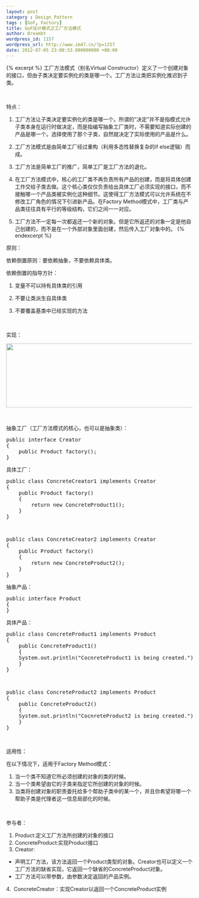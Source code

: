 ```yaml
---
layout: post
category : Design_Pattern
tags : [GoF, Factory]
title: GoF设计模式之工厂方法模式
author: Dreambt
wordpress_id: 1157
wordpress_url: http://www.im47.cn/?p=1157
date: 2012-07-05 23:08:53.000000000 +08:00
---
```

{% excerpt %}
工厂方法模式（别名Virtual Constructor）定义了一个创建对象的接口，但由子类决定要实例化的类是哪一个。工厂方法让类把实例化推迟到子类。

&nbsp;

特点：

1. 工厂方法让子类决定要实例化的类是哪一个。所谓的“决定”并不是指模式允许子类本身在运行时做决定，而是指编写抽象工厂类时，不需要知道实际创建的产品是哪一个。选择使用了那个子类，自然就决定了实际使用的产品是什么。

2. 工厂方法模式是由简单工厂经过重构（利用多态性替换复杂的if else逻辑）而成。

3. 工厂方法是简单工厂的推广，简单工厂是工厂方法的退化。

4. 在工厂方法模式中，核心的工厂类不再负责所有产品的创建，而是将具体创建工作交给子类去做。这个核心类仅仅负责给出具体工厂必须实现的接口，而不接触哪一个产品类被实例化这种细节。这使得工厂方法模式可以允许系统在不修改工厂角色的情况下引进新产品。在Factory Method模式中，工厂类与产品类往往具有平行的等级结构，它们之间一一对应。

5. 工厂方法不一定每一次都返还一个新的对象。但是它所返还的对象一定是他自己创建的，而不是在一个外部对象里面创建，然后传入工厂对象中的。
{% endexcerpt %}
&nbsp;

原则：

依赖倒置原则：要依赖抽象，不要依赖具体类。

依赖倒置的指导方针：

1. 变量不可以持有具体类的引用

2. 不要让类派生自具体类

3. 不要覆盖基类中已经实现的方法

&nbsp;

实现：

<img class="aligncenter size-full wp-image-1158" title="1" src="http://www.im47.cn/wp-content/uploads/2012/07/11.jpg" alt="" width="582" height="173" />

&nbsp;

抽象工厂（工厂方法模式的核心，也可以是抽象类）：
<div>
<pre>public interface Creator
{
    public Product factory();
}</pre>
</div>
具体工厂：
<div>
<pre>public class ConcreteCreator1 implements Creator
{
    public Product factory()
    {
        return new ConcreteProduct1();
    }
}</pre>
</div>
&nbsp;
<div>
<pre>public class ConcreteCreator2 implements Creator
{
    public Product factory()
    {
        return new ConcreteProduct2();
    }
}</pre>
</div>
抽象产品：
<div>
<pre>public interface Product
{
}</pre>
</div>
具体产品：
<div>
<pre>public class ConcreteProduct1 implements Product
{
    public ConcreteProduct1()
    {
	System.out.println("CocnreteProduct1 is being created.");
    }
}</pre>
</div>
&nbsp;
<div>
<pre>public class ConcreteProduct2 implements Product
{
    public ConcreteProduct2()
    {
	System.out.println("CocnreteProduct2 is being created.");
    }
}</pre>
</div>
&nbsp;

适用性：

在以下情况下，适用于Factory Method模式：
<ol>
	<li>当一个类不知道它所必须创建的对象的类的时候。</li>
	<li>当一个类希望由它的子类来指定它所创建的对象的时候。</li>
	<li>当类将创建对象的职责委托给多个帮助子类中的某一个，并且你希望将哪一个帮助子类是代理者这一信息局部化的时候。</li>
</ol>
&nbsp;

参与者：
<ol>
	<li>Product:定义工厂方法所创建的对象的接口</li>
	<li>ConcreteProduct:实现Product接口</li>
	<li>Creator:</li>
</ol>
<ul>
	<li>声明工厂方法，该方法返回一个Product类型的对象。Creator也可以定义一个工厂方法的缺省实现，它返回一个缺省的ConcreteProduct对象。</li>
	<li>工厂方法可以带参数，由参数决定返回的产品实例。</li>
</ul>
4.  ConcreteCreator：实现Creator以返回一个ConcreteProduct实例
